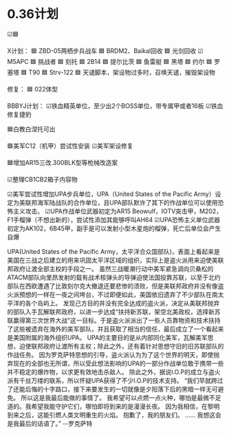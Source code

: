 # 0.36计划

☑🟦

X计划：
🟦 ZBD-05两栖步兵战车
🟦 BRDM2、Baikal回收
🟦 光剑回收
☑ M5APC
🟦 挑战者
🟦 刻托 
🟦 2B14
🟦 提尔比茨
🟦 鱼雷艇
🟦 黑塔
🟦 约尔
🟦 罗塞塔
🟦 T90
🟦 Strv-122
🟦 天谴脚本，架设物过多时，召唤天谴，摧毁架设物
 
修复：
🟦 022体型




BBBYJ计划：
☑铁血精英单位，至少出2个BOSS单位，带专属甲或者16板
☑铁血修复捷豹

🟦白教白涅托可出

🟦美军C12（机甲）尝试性安装
☑美军架设修复

🟦增加AR15三改.300BLK型等枪械改造案

☑整理CB1CB2箱子内容物

☑美军尝试性增加UPA步兵单位，UPA（United States of the Pacific Army）设定为美联邦海军陆战队的合作单位，且UPA部队默许了其下的作战单位可以使用恐怖主义攻击。
☑UPA作战单位武器初定为AR15 Beowulf，IOTV突击甲，M202，F1手榴弹（不想出新的），尝试性添加其能够呼叫AH64
☑UPA恐怖主义单位武器初定为AK102，6B45甲，副手是可以发射小型木星炮的榴弹，死亡后单位会产生自爆

UPA(United States of the Pacific Army，太平洋合众国部队)，表面上看起来是美国在三战之后建立的用来巩固太平洋区域的组织，实际上是盗火派用来迫使美联邦政府让渡全部主权的手段之一。
虽然三战暖潮行动中美军紧急调向贝桑松的ATACM部队向里昂发射的载有战术核弹头的导弹迫使法国投靠苏联，以至于北约部队在西欧遭遇了比敦刻尔克大撤退还要悲惨的溃败，但是美联邦政府并没有像盗火派预想的一样在一夜之间垮台，不过即便如此，美国依旧遗弃了不少部队在南太平洋的各个岛屿上。
发现己方目的并没有完全达成的盗火派，决定从美联邦抛弃的部队入手瓦解联邦政府，以进一步达成“扶持新苏联，架空北美政权，选择新苏联赢得第三次世界大战”这一目标。于是盗火派派出了一些人员靠物资和技术扶持了这些被遗弃在海外的美军部队，并且获取了相当的信任，最后成立了一个看起来是美国附属的海外组织UPA。
UPA的主要目的是从内部同化美军，瓦解美军思想，迫使联邦政府让渡所有主权；除此之外，还有着针对思想守旧的旧苏联部队的作战任务。
因为罗克萨特思想的引导，盗火派认为为了这个世界的明天，即使抛弃现在的全部也无所谓，所以受此想法影响的UPA的一部分作战单位敢于携带一些并不稳定的爆炸物，以求更有效地击杀敌人。
除此之外，据说I.O.P的成立与盗火派有千丝万缕的联系，所以怀疑UPA获得了不少I.O.P的技术支持。
“我们早就跨过了还能后悔的十字路口，接下来要发生的一切就像是夕阳落下后的黑暗一样无可避免。
所以这是我最后能做的事情了。
我希望可以点燃一点火种，哪怕是最微不足道的。我希望我能守护它们，哪怕即将到来的是漫漫长夜。
因为我相信，在黎明到来之后，这能引燃人类文明重生的火焰。
抱歉了，我的朋友们。
......
我想这会是我最后的话语了。”
			--罗克萨特
